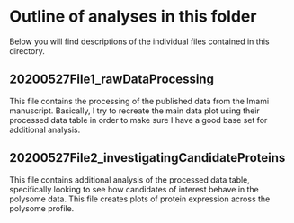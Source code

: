 # Outline of analyses in this folder

Below you will find descriptions of the individual files contained in this directory.

## 20200527File1_rawDataProcessing

This file contains the processing of the published data from the Imami manuscript. Basically, I try to recreate the main data plot using their processed data table in order to make sure I have a good base set for additional analysis.

## 20200527File2_investigatingCandidateProteins

This file contains additional analysis of the processed data table, specifically looking to see how candidates of interest behave in the polysome data. This file creates plots of protein expression across the polysome profile.

